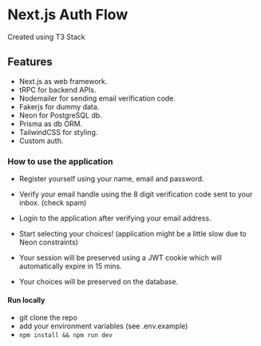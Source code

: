 # Next.js Auth Flow
Created using T3 Stack

## Features
- Next.js as web framework.
- tRPC for backend APIs.
- Nodemailer for sending email verification code.
- Fakerjs for dummy data.
- Neon for PostgreSQL db.
- Prisma as db ORM.
- TailwindCSS for styling.
- Custom auth.

### How to use the application
- Register yourself using your name, email and password.
- Verify your email handle using the 8 digit verification code sent to your inbox. (check spam)
- Login to the application after verifying your email address.
- Start selecting your choices! (application might be a little slow due to Neon constraints)

- Your session will be preserved using a JWT cookie which will automatically expire in 15 mins.
- Your choices will be preserved on the database.

#### Run locally
- git clone the repo
- add your environment variables (see .env.example)
- `npm install && npm run dev`
